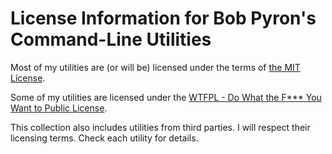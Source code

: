 License Information for Bob Pyron's Command-Line Utilities
==========================================================

Most of my utilities are (or will be) licensed under the terms of
[the MIT License](http://opensource.org/licenses/MIT). 

Some of my utilities are licensed under the
[WTFPL - Do What the F*** You Want to Public License](http://www.wtfpl.net/).

This collection also includes utilities from third parties. I will
respect their licensing terms. Check each utility for details.



